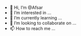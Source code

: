 - 👋 Hi, I’m @Afsar
- 👀 I’m interested in ...
- 🌱 I’m currently learning ...
- 💞️ I’m looking to collaborate on ...
- 📫 How to reach me ...

<!---
Afsaraffu/Afsaraffu is a ✨ special ✨ repository because its `README.md` (this file) appears on your GitHub profile.
You can click the Preview link to take a look at your changes.
--->
